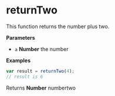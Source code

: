 # returnTwo

This function returns the number plus two.

**Parameters**

-   `a` **Number** the number


**Examples**

```javascript
var result = returnTwo(4);
// result is 6
```

Returns **Number** numbertwo

